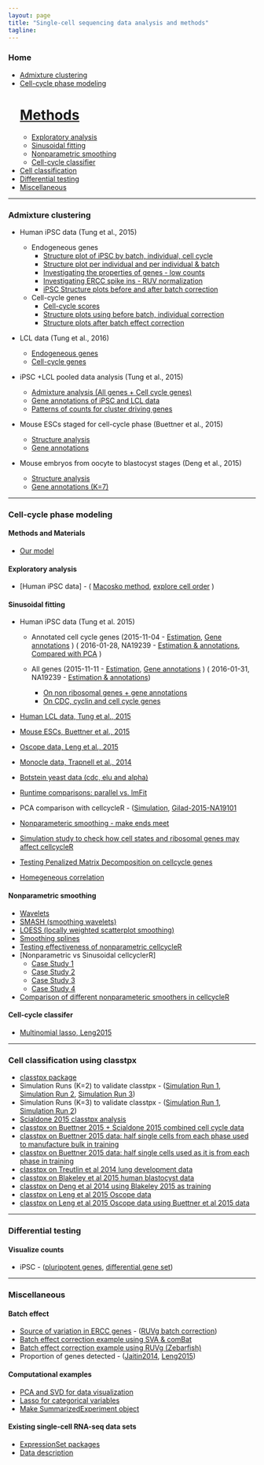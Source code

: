 ```yaml
---
layout: page
title: "Single-cell sequencing data analysis and methods"
tagline: 
---
```


### Home
  * [Admixture clustering](#admixture-clustering)
  * [Cell-cycle phase modeling](#assign-cell-cycle)
    # [Methods](#methods)
    * [Exploratory analysis](#explore)
    * [Sinusoidal fitting](#sinusoidal-cellcycler)
    * [Nonparametric smoothing](#nonparametric-cellcycler)
    * [Cell-cycle classifier](#classifier)
  * [Cell classification](#classtpx)
  * [Differential testing](#testing)
  * [Miscellaneous](#misc)


---

### Admixture clustering <a id = 'admixture-clustering'></a>

* Human iPSC data (Tung et al., 2015)
  * Endogeneous genes
     * [Structure plot of iPSC by batch, individual, cell cycle](project/analysis/cell_phase_analysis.html)
     * [Structure plot per individual and per individual & batch](project/analysis/structure_per_individual.html)
     * [Investigating the properties of genes - low counts](project/analysis/low_counts_genes.html)
     * [Investigating ERCC spike ins - RUV normalization](project/analysis/RUV_normalization.html)
     * [iPSC Structure plots before and after batch correction](project/analysis/batch_effect_all_genes.html)
  * Cell-cycle genes
     * [Cell-cycle scores](project/analysis/cell_cycle_score_analysis.html)
     * [Structure plots using before batch, individual correction](project/analysis/clustering_cell_cycle_genes.html)
     * [Structure plots after batch effect correction](project/analysis/batch_effect_cell_cycle_genes.html)

* LCL data (Tung et al., 2016)
	*  [Endogeneous genes](project/analysis/lcl_structure.html)
	*  [Cell-cycle genes](project/analysis/lcl_structure_cell_cycle_genes.html)

* iPSC +LCL pooled data analysis (Tung et al., 2015)
	* [Admixture analysis (All genes + Cell cycle genes)](project/analysis/ipsc_lcl_structure.html)
	* [Gene annotations of iPSC and LCL data](project/analysis/gene_annotations_ipsc_lcl.html)
	* [Patterns of counts for cluster driving genes](project/analysis/gene_patterns_iPSC_LCL.html)

* Mouse ESCs staged for cell-cycle phase (Buettner et al., 2015)
	* [Structure analysis](project/analysis/marioni_structure_all_genes.html)
	* [Gene annotations](project/analysis/gene_annotations_marioni.html)

* Mouse embryos from oocyte to blastocyst stages (Deng et al., 2015)
	* [Structure analysis](project/analysis/deng_structure_all_genes.html)
	* [Gene annotations (K=7)](project/analysis/gene_annotations_deng.html)


---

### Cell-cycle phase modeling  <a id = 'assign-cell-cycle'></a>

#### Methods and Materials <a id="methods"></a>

* [Our model](project/docs/cell_reorder.pdf) 

#### Exploratory analysis <a id="explore"></a>

* [Human iPSC data] - ( [Macosko method](project/analysis/cell_ordering_iPSC.html), [explore cell order](project/analysis/cell_cycle_score_analysis.html) )

#### Sinusoidal fitting <a id="sinusoidal-cellcycler"></a>

* Human iPSC data (Tung et al. 2015)
  * Annotated cell cycle genes (2015-11-04 - [Estimation](project/analysis/yoav_cellcycleR_cellcycle_genes.html), [Gene annotations](project/analysis/yoav_cellcycleR_postprocessing_cellcycle_genes.html) ) ( 2016-01-28, NA19239 - [Estimation & annotations](project/analysis/yoav_cellcycleR_cellcycle_genes-2016-01-28.html), [Compared with PCA](project/analysis/pca-sinu-ipsc-19239.html) ) 
  * All genes (2015-11-11 - [Estimation](project/analysis/yoav_cellcycleR_all_genes.html), [Gene annotations]((project/analysis/yoav_cellcycleR_postprocessing_all_genes.html)) ) ( 2016-01-31, NA19239 - [Estimation & annotations](project/analysis/gilad-ipsc-all-genes-2016-01-31.html))

	* [On non ribosomal genes + gene annotations](project/analysis/yoav_cellycleR_non_ribosomal.html)  
	* [On CDC, cyclin and cell cycle genes](project/analysis/yoav_cellcycleR_cdc_cyclin.html)
* [Human LCL data, Tung et al., 2015](project/analysis/lcl_cellcycleR.html)
* [Mouse ESCs, Buettner et al., 2015](project/analysis/marioni_cellcycleR.html)
* [Oscope data, Leng et al., 2015](project/analysis/oscope_cellcycleR.html)
* [Monocle data, Trapnell et al., 2014](project/analysis/monocle_cellcycleR.html)
* [Botstein yeast data (cdc, elu and alpha)](project/analysis/yeast_cellcycleR.html)


* [Runtime comparisons: parallel vs. lmFit](project/analysis/sin_cell_order_iter-runtime.html)
* PCA comparison with cellcycleR - ([Simulation](project/analysis/pca_snr_compare.html), [Gilad-2015-NA19101](project/analysis/pca-sinu-ipsc-19239.html)
* [Nonparameteric smoothing - make ends meet](project/analysis/np_smoother_constraint.html)
* [Simulation study to check how cell states and ribosomal genes may affect cellcycleR](project/analysis/cellcycler_with_ribosomal_sim.html)
* [Testing Penalized Matrix Decomposition on cellcycle genes](project/analysis/pmd_cellcycler_test_1.html)
* [Homegeneous correlation](project/analysis/gene-correlation-sinusoidal.html)


#### Nonparametric smoothing <a id="nonparametric-cellcycler"></a>

* [Wavelets](project/analysis/wavelet_validation_check.html)
* [SMASH (smoothing wavelets)](project/analysis/smash_validation_check.html)
* [LOESS (locally weighted scatterplot smoothing) ](project/analysis/loess_validation_check.html)
* [Smoothing splines](project/analysis/splines_validation_check.html)
* [Testing effectiveness of nonparametric cellcycleR](project/analysis/nonparametric_cellcycleR_tests.html)
* [Nonparametric vs Sinusoidal cellcyclerR]
  * [Case Study 1](project/analysis/cellcycleR_compare1.html)
  * [Case Study 2](project/analysis/cellcycler_compare2.html)
  * [Case Study 3](project/analysis/cellcycleR_compare3.html)
  * [Case Study 4](project/analysis/cellcycleR_compare4.html)
* [Comparison of different nonparameteric smoothers in cellcycleR](project/analysis/nonparametric_cellcycler_methods_compare.html)

#### Cell-cycle classifer <a id="classifier"></a>
* [Multinomial lasso, Leng2015](project/analysis/oscope-classifer.html)


---

### Cell classification using classtpx <a id="classtpx"></a>

* [classtpx package](https://github.com/kkdey/classtpx)
* Simulation Runs (K=2) to validate classtpx - ([Simulation Run 1](project/analysis/classtpx_simulation_run_1.html),
[Simulation Run 2](project/analysis/classtpx_simulation_run_2.html), [Simulation Run 3](project/analysis/classtpx_simulation_run_5.html))
* Simulation Runs (K=3) to validate classtpx - ([Simulation Run 1](project/analysis/classtpx_simulation_run_3.html),
[Simulation Run 2](project/analysis/classtpx_simulation_run_4.html))
* [Scialdone 2015 classtpx analysis](project/analysis/scialdone_classtpx.html)
* [classtpx on Buettner 2015 + Scialdone 2015 combined cell cycle data](project/analysis/buettner_scialdone_classtpx.html)
* [classtpx on Buettner 2015 data: half single cells from each phase used to manufacture bulk in training](project/analysis/buettner_classtpx_2015.html)
* [classtpx on Buettner 2015 data: half single cells used as it is from each phase in training ](project/analysis/buettner_classtpx_2015_2.html)
* [classtpx on Treutlin et al 2014 lung development data](project/analysis/treutlin_classtpx.html)
* [classtpx on Blakeley et al 2015 human blastocyst data](project/analysis/blakeley_classtpx.html)
* [classtpx on Deng et al 2014 using Blakeley 2015 as training](project/analysis/blakeley_deng_classtpx.html)
* [classtpx on Leng et al 2015 Oscope data](leng_classtpx.html)
* [classtpx on Leng et al 2015 Oscope data using Buettner et al 2015 data](project/analysis/leng_buettner_classtpx.html)



---

### Differential testing <a id = 'testing'></a>

#### Visualize counts
  * iPSC - ([pluripotent genes](project/analysis/count-pluripotent.html), 
            [differential gene set]()) 
            
---

### Miscellaneous <a id = 'misc'></a>

#### Batch effect
* [Source of variation in ERCC genes](project/analysis/ercc-pca.html) - ([RUVg batch correction](project/analysis/ercc-ruvg.html))
* [Batch effect correction example using SVA & comBat](project/analysis/ercc-sva.html)
* [Batch effect correction example using RUVg (Zebarfish)](project/analysis/ercc-ruvg-paper-data.html)
* Proportion of genes detected - ([Jaitin2014](project/analysis/pca-correlation-other-umi-data.html), 
[Leng2015](project/analysis/pca-correlation-other-umi-leng.html))

#### Computational examples
* [PCA and SVD for data visualization](project/analysis/pca-svd.html)
* [Lasso for categorical variables](project/analysis/lasso-categorical.html)
* [Make SummarizedExperiment object](project/analysis/summarized-experiment.html)

#### Existing single-cell RNA-seq data sets
* [ExpressionSet packages](project/analysis/scRNA-expressionSet-intro-page.html)
* [Data description](project/analysis/data-description.html) 






